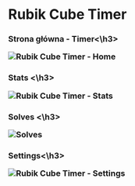 # Rubik Cube Timer
<h3>Strona główna - Timer<\h3>

![Rubik Cube Timer - Home](https://github.com/user-attachments/assets/3c118e13-53d7-444e-8aa4-f51d2486ff69)

<h3> Stats <\h3>

![Rubik Cube Timer - Stats](https://github.com/user-attachments/assets/06650a61-aa1c-4fb1-9d28-13e4f706e29a)

<h3> Solves <\h3>

![Solves](https://github.com/user-attachments/assets/91b3d8f6-bcd0-4838-940d-082ad5352537)

<h3>Settings<\h3>

![Rubik Cube Timer - Settings](https://github.com/user-attachments/assets/f4a47a6b-e2e3-455d-8424-25a4ef8fa438)
